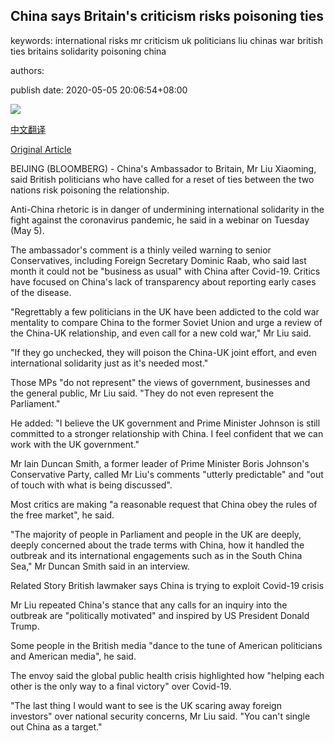 ## China says Britain's criticism risks poisoning ties

keywords: international risks mr criticism uk politicians liu chinas war british ties britains solidarity poisoning china

authors: 

publish date: 2020-05-05 20:06:54+08:00

![](https://www.straitstimes.com/sites/default/files/styles/x_large/public/articles/2020/05/05/yq-chnbt-05052021.jpg?itok=KlUQrTST)

[中文翻译](China%20says%20Britain%27s%20criticism%20risks%20poisoning%20ties_zh.md)

[Original Article](https://www.straitstimes.com/asia/east-asia/china-says-britains-criticism-risks-poisoning-ties)

BEIJING (BLOOMBERG) - China's Ambassador to Britain, Mr Liu Xiaoming, said British politicians who have called for a reset of ties between the two nations risk poisoning the relationship.

Anti-China rhetoric is in danger of undermining international solidarity in the fight against the coronavirus pandemic, he said in a webinar on Tuesday (May 5).

The ambassador's comment is a thinly veiled warning to senior Conservatives, including Foreign Secretary Dominic Raab, who said last month it could not be "business as usual" with China after Covid-19. Critics have focused on China's lack of transparency about reporting early cases of the disease.

"Regrettably a few politicians in the UK have been addicted to the cold war mentality to compare China to the former Soviet Union and urge a review of the China-UK relationship, and even call for a new cold war," Mr Liu said.

"If they go unchecked, they will poison the China-UK joint effort, and even international solidarity just as it's needed most."

Those MPs "do not represent" the views of government, businesses and the general public, Mr Liu said. "They do not even represent the Parliament."

He added: "I believe the UK government and Prime Minister Johnson is still committed to a stronger relationship with China. I feel confident that we can work with the UK government."

Mr Iain Duncan Smith, a former leader of Prime Minister Boris Johnson's Conservative Party, called Mr Liu's comments "utterly predictable" and "out of touch with what is being discussed".

Most critics are making "a reasonable request that China obey the rules of the free market", he said.

"The majority of people in Parliament and people in the UK are deeply, deeply concerned about the trade terms with China, how it handled the outbreak and its international engagements such as in the South China Sea," Mr Duncan Smith said in an interview.

Related Story British lawmaker says China is trying to exploit Covid-19 crisis

Mr Liu repeated China's stance that any calls for an inquiry into the outbreak are "politically motivated" and inspired by US President Donald Trump.

Some people in the British media "dance to the tune of American politicians and American media", he said.

The envoy said the global public health crisis highlighted how "helping each other is the only way to a final victory" over Covid-19.

"The last thing I would want to see is the UK scaring away foreign investors" over national security concerns, Mr Liu said. "You can't single out China as a target."